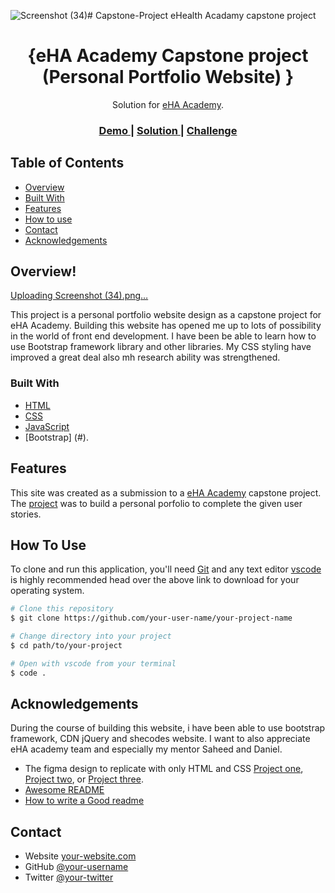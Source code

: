  ![Screenshot (34)](https://github.com/Samueladejo/Capstone-Project/assets/143835433/e02be1d5-a860-4315-941b-2f950b826ee7)# Capstone-Project
eHealth Acadamy capstone project

<!-- Please update value in the {}  -->

<h1 align="center">{eHA Academy Capstone project (Personal Portfolio Website) }</h1>

<div align="center">
   Solution for <a href="https://academy.ehealthafrica.org/" target="_blank">eHA Academy</a>.
</div>

<div align="center">
  <h3>
    <a href="https://{your-demo-link.your-domain}">
      Demo
    </a>
    <span> | </span>
    <a href="https://{your-url-to-the-solution}">
      Solution
    </a>
    <span> | </span>
    <a href="#">
      Challenge
    </a>
  </h3>
</div>

<!-- TABLE OF CONTENTS -->

## Table of Contents

- [Overview](#overview)
- [Built With](#built-with)
- [Features](#features)
- [How to use](#how-to-use)
- [Contact](#contact)
- [Acknowledgements](#acknowledgements)

<!-- OVERVIEW -->

## Overview!
[Uploading Screenshot (34).png…]()




This project is a personal portfolio website design as a capstone project for eHA Academy. Building this website has opened me up to lots of possibility in the world of front end development. I have been be able to learn how to use Bootstrap framework library and other libraries.
My CSS styling have improved a great deal also mh research ability was strengthened.

### Built With

<!-- This section should list any major frameworks that you built your project using. Here are a few examples.-->

- [HTML](#)
- [CSS](#)
- [JavaScript](#)
- [Bootstrap] (#).

## Features

<!-- List the features of your application or follow the template. Don't share the figma file here :) -->

This site was created as a submission to a [eHA Academy](https://academy.ehealthafrica.org/) capstone project. The [project](#) was to build a personal porfolio to complete the given user stories.

## How To Use

<!-- Example: -->

To clone and run this application, you'll need [Git](https://git-scm.com) and any text editor [vscode](https://code.vsstudio.com/) is highly recommended head over the above link to download for your operating system.

```bash
# Clone this repository
$ git clone https://github.com/your-user-name/your-project-name

# Change directory into your project
$ cd path/to/your-project

# Open with vscode from your terminal
$ code .
```

## Acknowledgements

During the course of building this website, i have been able to use bootstrap framework, CDN jQuery and shecodes website.
I want to also appreciate eHA academy team and especially my mentor Saheed and Daniel.

- The figma design to replicate with only HTML and CSS [Project one](https://www.figma.com/file/0kUWKG3MAtpImsMO5nJsWu/Academy---Portfolio-Website-Project?type=design&node-id=3%3A2&mode=design&t=cKiQUcOwtNrGoRWA-1), [Project two](https://www.figma.com/file/0kUWKG3MAtpImsMO5nJsWu/Academy---Portfolio-Website-Project?type=design&node-id=506%3A6346&mode=design&t=cKiQUcOwtNrGoRWA-1), or [Project three](https://www.google.com/url?q=https://www.figma.com/file/0kUWKG3MAtpImsMO5nJsWu/Academy---Portfolio-Website-Project?type%3Ddesign%26node-id%3D506%253A3558%26mode%3Ddesign%26t%3DcKiQUcOwtNrGoRWA-1&sa=D&source=editors&ust=1701438224537401&usg=AOvVaw1VXnlI9JvscxWoXvIn4Kqm).
- [Awesome README](https://github.com/matiassingers/awesome-readme)
 - [How to write a Good readme](https://bulldogjob.com/news/449-how-to-write-a-good-readme-for-your-github-project)



## Contact

- Website [your-website.com](https://{https://capstone-project-buolo99n0-samueladejos-projects.vercel.app})
- GitHub [@your-username](https://{github.com/Samueladejo})
- Twitter [@your-twitter](https://{twitter.com/adejosam23})

